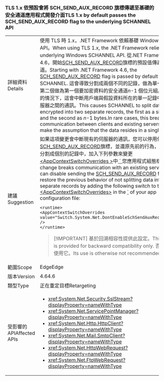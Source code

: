 ### <a name="tls-1x-by-default-passes-the-schsendauxrecord-flag-to-the-underlying-schannel-api"></a><span data-ttu-id="4b65b-101">TLS 1.x 依預設會將 SCH_SEND_AUX_RECORD 旗標傳遞至基礎的安全通道應用程式開發介面</span><span class="sxs-lookup"><span data-stu-id="4b65b-101">TLS 1.x by default passes the SCH_SEND_AUX_RECORD flag to the underlying SCHANNEL API</span></span>

|   |   |
|---|---|
|<span data-ttu-id="4b65b-102">詳細資料</span><span class="sxs-lookup"><span data-stu-id="4b65b-102">Details</span></span>|<span data-ttu-id="4b65b-103">使用 TLS 時 1.x，.NET Framework 依賴基礎 Windows 安全通道 API。</span><span class="sxs-lookup"><span data-stu-id="4b65b-103">When using TLS 1.x, the .NET Framework relies on the underlying Windows SCHANNEL API.</span></span> <span data-ttu-id="4b65b-104">從.NET Framework 4.6，開始[SCH_SEND_AUX_RECORD](https://msdn.microsoft.com/library/windows/desktop/aa379810.aspx)旗標的預設值傳遞至安全通道。</span><span class="sxs-lookup"><span data-stu-id="4b65b-104">Starting with .NET Framework 4.6, the [SCH_SEND_AUX_RECORD](https://msdn.microsoft.com/library/windows/desktop/aa379810.aspx) flag is passed by default to SCHANNEL.</span></span> <span data-ttu-id="4b65b-105">這會導致分割成兩個不同的記錄，做為單一位元組和第二個做為第一個要加密資料的安全通道<em>n</em>-1 個位元組。在罕見的情況下，這會中斷用戶端與假設資料所在的單一記錄中的現有伺服器之間的通訊。</span><span class="sxs-lookup"><span data-stu-id="4b65b-105">This causes SCHANNEL to split data to be encrypted into two separate records, the first as a single byte and the second as <em>n</em>-1 bytes.In rare cases, this breaks communication between clients and existing servers that make the assumption that the data resides in a single record.</span></span>|
|<span data-ttu-id="4b65b-106">建議</span><span class="sxs-lookup"><span data-stu-id="4b65b-106">Suggestion</span></span>|<span data-ttu-id="4b65b-107">如果這項變更會中斷現有的伺服器的通訊，您可以停用傳送[SCH_SEND_AUX_RECORD](https://msdn.microsoft.com/library/windows/desktop/aa379810.aspx)旗標，並還原先前的行為，不將資料分割成個別的記錄中，加入下列參數來變更[ \<AppContextSwitchOverrides >](~/docs/framework/configure-apps/file-schema/runtime/appcontextswitchoverrides-element.md)中[ \` ](~/docs/framework/configure-apps/file-schema/runtime/runtime-element.md)您應用程式組態檔：</span><span class="sxs-lookup"><span data-stu-id="4b65b-107">If this change breaks communication with an existing server, you can disable sending the [SCH_SEND_AUX_RECORD](https://msdn.microsoft.com/library/windows/desktop/aa379810.aspx) flag and restore the previous behavior of not splitting data into separate records by adding the following switch to the [\<AppContextSwitchOverrides>](~/docs/framework/configure-apps/file-schema/runtime/appcontextswitchoverrides-element.md) in the [\`](~/docs/framework/configure-apps/file-schema/runtime/runtime-element.md) of your app configuration file:</span></span><pre><code class="language-xml">&lt;runtime&gt;&#13;&#10;&lt;AppContextSwitchOverrides&#13;&#10;value=&quot;Switch.System.Net.DontEnableSchSendAuxRecord=true&quot; /&gt;&#13;&#10;&lt;/runtime&gt;&#13;&#10;</code></pre> <blockquote> [!IMPORTANT] <span data-ttu-id="4b65b-108">基於回溯相容性提供此設定。</span><span class="sxs-lookup"><span data-stu-id="4b65b-108">This setting is provided for backward compatibility only.</span></span> <span data-ttu-id="4b65b-109">否則不建議使用它。</span><span class="sxs-lookup"><span data-stu-id="4b65b-109">Its use is otherwise not recommended.</span></span></blockquote> |
|<span data-ttu-id="4b65b-110">範圍</span><span class="sxs-lookup"><span data-stu-id="4b65b-110">Scope</span></span>|<span data-ttu-id="4b65b-111">Edge</span><span class="sxs-lookup"><span data-stu-id="4b65b-111">Edge</span></span>|
|<span data-ttu-id="4b65b-112">版本</span><span class="sxs-lookup"><span data-stu-id="4b65b-112">Version</span></span>|<span data-ttu-id="4b65b-113">4.6</span><span class="sxs-lookup"><span data-stu-id="4b65b-113">4.6</span></span>|
|<span data-ttu-id="4b65b-114">類型</span><span class="sxs-lookup"><span data-stu-id="4b65b-114">Type</span></span>|<span data-ttu-id="4b65b-115">正在重定目標</span><span class="sxs-lookup"><span data-stu-id="4b65b-115">Retargeting</span></span>|
|<span data-ttu-id="4b65b-116">受影響的 API</span><span class="sxs-lookup"><span data-stu-id="4b65b-116">Affected APIs</span></span>|<ul><li><xref:System.Net.Security.SslStream?displayProperty=nameWithType></li><li><xref:System.Net.ServicePointManager?displayProperty=nameWithType></li><li><xref:System.Net.Http.HttpClient?displayProperty=nameWithType></li><li><xref:System.Net.Mail.SmtpClient?displayProperty=nameWithType></li><li><xref:System.Net.HttpWebRequest?displayProperty=nameWithType></li><li><xref:System.Net.FtpWebRequest?displayProperty=nameWithType></li></ul>|


